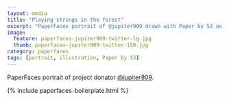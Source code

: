 ```yaml
---
layout: media
title: "Playing strings in the forest"
excerpt: "PaperFaces portrait of @jupiter909 drawn with Paper by 53 on an iPad."
image: 
  feature: paperfaces-jupiter909-twitter-lg.jpg
  thumb: paperfaces-jupiter909-twitter-150.jpg
category: paperfaces
tags: [portrait, illustration, Paper by 53]
---
```


PaperFaces portrait of project donator [@jupiter909](http://twitter.com/jupiter909).

{% include paperfaces-boilerplate.html %}